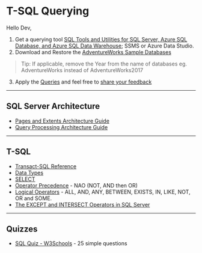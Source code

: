 # T-SQL Querying

Hello Dev, 

1. Get a querying tool [SQL Tools and Utilities for SQL Server, Azure SQL Database, and Azure SQL Data Warehouse](https://docs.microsoft.com/en-us/sql/tools/overview-sql-tools?view=sql-server-2017); SSMS or Azure Data Studio.
2. Download and Restore the [AdventureWorks Sample Databases](https://github.com/NajiElKotob/T-SQL_Querying/blob/master/Sample%20Databases.md)
> Tip: If applicable, remove the Year from the name of databases eg. AdventureWorks instead of AdventureWorks2017
3. Apply the [Queries](https://github.com/NajiElKotob/T-SQL_Querying/blob/master/Querying-AdventureWorks.sql) and feel free to [share your feedback](https://github.com/NajiElKotob/T-SQL_Querying/issues)

-----
## SQL Server Architecture
* [Pages and Extents Architecture Guide](https://docs.microsoft.com/en-us/sql/relational-databases/pages-and-extents-architecture-guide)
* [Query Processing Architecture Guide](https://docs.microsoft.com/en-us/sql/relational-databases/query-processing-architecture-guide)

-----
## T-SQL 
* [Transact-SQL Reference](https://docs.microsoft.com/en-us/sql/t-sql/language-reference?view=sql-server-2017)
* [Data Types](https://docs.microsoft.com/en-us/sql/t-sql/data-types/data-types-transact-sql)
* [SELECT](https://docs.microsoft.com/en-us/sql/t-sql/queries/select-transact-sql)
* [Operator Precedence](https://docs.microsoft.com/en-us/sql/t-sql/language-elements/operator-precedence-transact-sql?view=sql-server-2017) - NAO (NOT, AND then OR)
* [Logical Operators](https://docs.microsoft.com/en-us/sql/t-sql/language-elements/logical-operators-transact-sql) - ALL, AND, ANY, BETWEEN, EXISTS, IN, LIKE, NOT, OR and SOME.
* [The EXCEPT and INTERSECT Operators in SQL Server](https://www.red-gate.com/simple-talk/sql/performance/the-except-and-intersect-operators-in-sql-server/)

-----
## Quizzes
* [SQL Quiz - W3Schools](https://www.w3schools.com/quiztest/quiztest.asp?qtest=SQL) - 25 simple questions
